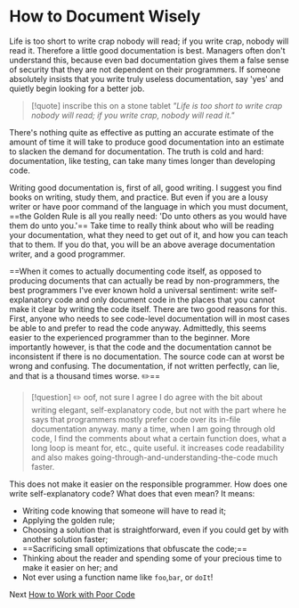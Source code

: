 # How to Document Wisely
[//]: # (Version:1.0.0)
Life is too short to write crap nobody will read; if you write crap, nobody will read it. Therefore a little good documentation is best. Managers often don't understand this, because even bad documentation gives them a false sense of security that they are not dependent on their programmers. If someone absolutely insists that you write truly useless documentation, say 'yes' and quietly begin looking for a better job.

> [!quote] inscribe this on a stone tablet
> *"Life is too short to write crap nobody will read; if you write crap, nobody will read it."*

There's nothing quite as effective as putting an accurate estimate of the amount of time it will take to produce good documentation into an estimate to slacken the demand for documentation. The truth is cold and hard: documentation, like testing, can take many times longer than developing code.

Writing good documentation is, first of all, good writing. I suggest you find books on writing, study them, and practice. But even if you are a lousy writer or have poor command of the language in which you must document, ==the Golden Rule is all you really need: 'Do unto others as you would have them do unto you.'== Take time to really think about who will be reading your documentation, what they need to get out of it, and how you can teach that to them. If you do that, you will be an above average documentation writer, and a good programmer.

==When it comes to actually documenting code itself, as opposed to producing documents that can actually be read by non-programmers, the best programmers I've ever known hold a universal sentiment: write self-explanatory code and only document code in the places that you cannot make it clear by writing the code itself. There are two good reasons for this. First, anyone who needs to see code-level documentation will in most cases be able to and prefer to read the code anyway. Admittedly, this seems easier to the experienced programmer than to the beginner. More importantly however, is that the code and the documentation cannot be inconsistent if there is no documentation. The source code can at worst be wrong and confusing. The documentation, if not written perfectly, can lie, and that is a thousand times worse. ✏️==

> [!question] ✏️ oof, not sure I agree
> I do agree with the bit about writing elegant, self-explanatory code, but not with the part where he says that programmers mostly prefer code over its in-file documentation anyway. many a time, when I am going through old code, I find the comments about what a certain function does, what a long loop is meant for, etc., quite useful. it increases code readability and also makes going-through-and-understanding-the-code much faster.

This does not make it easier on the responsible programmer. How does one write self-explanatory code? What does that even mean? It means:

- Writing code knowing that someone will have to read it;
- Applying the golden rule;
- Choosing a solution that is straightforward, even if you could get by with another solution faster;
- ==Sacrificing small optimizations that obfuscate the code;==
- Thinking about the reader and spending some of your precious time to make it easier on her; and
- Not ever using a function name like `foo`,`bar`, or `doIt`!

Next [How to Work with Poor Code](06-How-to-Work-with-Poor-Code.md)